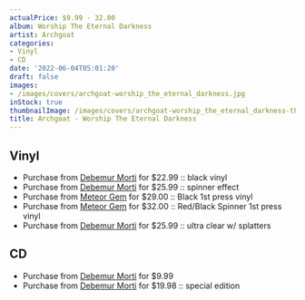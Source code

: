 ```yaml
---
actualPrice: $9.99 - 32.00
album: Worship The Eternal Darkness
artist: Archgoat
categories:
- Vinyl
- CD
date: '2022-06-04T05:01:20'
draft: false
images:
- /images/covers/archgoat-worship_the_eternal_darkness.jpg
inStock: true
thumbnailImage: /images/covers/archgoat-worship_the_eternal_darkness-thumb.jpg
title: Archgoat - Worship The Eternal Darkness
---
```


## Vinyl
* Purchase from [Debemur Morti](https://debemurmorti.aisamerch.com/item/102485) for $22.99 :: black vinyl
* Purchase from [Debemur Morti](https://debemurmorti.aisamerch.com/item/102486) for $25.99 :: spinner effect
* Purchase from [Meteor Gem](https://meteor-gem.com/products/archgoat-worship-the-eternal-darkness-lp-1) for $29.00 :: Black 1st press vinyl
* Purchase from [Meteor Gem](https://meteor-gem.com/products/archgoat-worship-the-eternal-darkness-lp-1) for $32.00 :: Red/Black Spinner 1st press vinyl
* Purchase from [Debemur Morti](https://debemurmorti.aisamerch.com/item/113508) for $25.99 :: ultra clear w/ splatters
## CD
* Purchase from [Debemur Morti](https://debemurmorti.aisamerch.com/item/102483) for $9.99
* Purchase from [Debemur Morti](https://debemurmorti.aisamerch.com/item/102484) for $19.98 :: special edition
